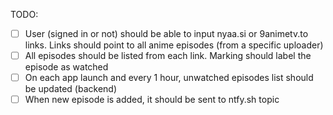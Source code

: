TODO:

- [ ] User (signed in or not) should be able to input nyaa.si or 9animetv.to links. Links should point to all anime episodes (from a specific uploader)
- [ ] All episodes should be listed from each link. Marking should label the episode as watched
- [ ] On each app launch and every 1 hour, unwatched episodes list should be updated (backend)
- [ ] When new episode is added, it should be sent to ntfy.sh topic

